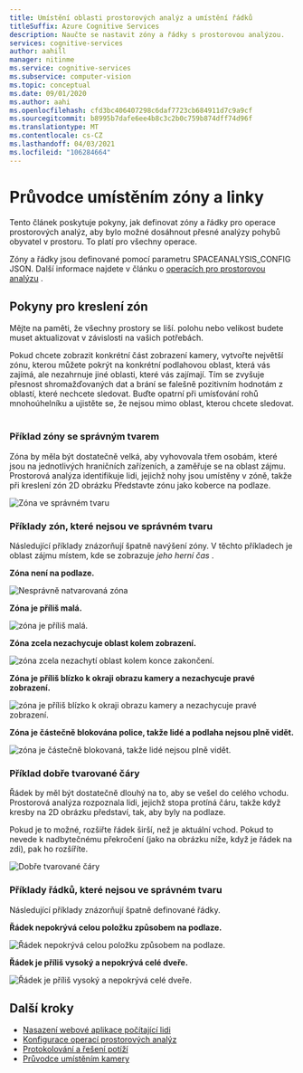 ```yaml
---
title: Umístění oblasti prostorových analýz a umístění řádků
titleSuffix: Azure Cognitive Services
description: Naučte se nastavit zóny a řádky s prostorovou analýzou.
services: cognitive-services
author: aahill
manager: nitinme
ms.service: cognitive-services
ms.subservice: computer-vision
ms.topic: conceptual
ms.date: 09/01/2020
ms.author: aahi
ms.openlocfilehash: cfd3bc406407298c6daf7723cb684911d7c9a9cf
ms.sourcegitcommit: b8995b7dafe6ee4b8c3c2b0c759b874dff74d96f
ms.translationtype: MT
ms.contentlocale: cs-CZ
ms.lasthandoff: 04/03/2021
ms.locfileid: "106284664"
---
```

# <a name="zone-and-line-placement-guide"></a>Průvodce umístěním zóny a linky

Tento článek poskytuje pokyny, jak definovat zóny a řádky pro operace prostorových analýz, aby bylo možné dosáhnout přesné analýzy pohybů obyvatel v prostoru. To platí pro všechny operace. 

Zóny a řádky jsou definované pomocí parametru SPACEANALYSIS_CONFIG JSON. Další informace najdete v článku o [operacích pro prostorovou analýzu](spatial-analysis-operations.md) .

## <a name="guidelines-for-drawing-zones"></a>Pokyny pro kreslení zón

Mějte na paměti, že všechny prostory se liší. polohu nebo velikost budete muset aktualizovat v závislosti na vašich potřebách.

Pokud chcete zobrazit konkrétní část zobrazení kamery, vytvořte největší zónu, kterou můžete pokrýt na konkrétní podlahovou oblast, která vás zajímá, ale nezahrnuje jiné oblasti, které vás zajímají. Tím se zvyšuje přesnost shromažďovaných dat a brání se falešně pozitivním hodnotám z oblastí, které nechcete sledovat. Buďte opatrní při umísťování rohů mnohoúhelníku a ujistěte se, že nejsou mimo oblast, kterou chcete sledovat.  

### <a name="example-of-a-well-shaped-zone"></a>Příklad zóny se správným tvarem

Zóna by měla být dostatečně velká, aby vyhovovala třem osobám, které jsou na jednotlivých hraničních zařízeních, a zaměřuje se na oblast zájmu. Prostorová analýza identifikuje lidi, jejichž nohy jsou umístěny v zóně, takže při kreslení zón 2D obrázku Představte zónu jako koberce na podlaze.

![Zóna ve správném tvaru](./media/spatial-analysis/zone-good-example.png)

### <a name="examples-of-zones-that-arent-well-shaped"></a>Příklady zón, které nejsou ve správném tvaru

Následující příklady znázorňují špatně navýšení zóny. V těchto příkladech je oblast zájmu místem, kde se zobrazuje *jeho herní čas* .

**Zóna není na podlaze.**

![Nesprávně natvarovaná zóna](./media/spatial-analysis/zone-not-on-floor.png) 

**Zóna je příliš malá.**

![zóna je příliš malá.](./media/spatial-analysis/zone-too-small.png)

**Zóna zcela nezachycuje oblast kolem zobrazení.**

![zóna zcela nezachytí oblast kolem konce zakončení.](./media/spatial-analysis/zone-bad-capture.png)

**Zóna je příliš blízko k okraji obrazu kamery a nezachycuje pravé zobrazení.**

![zóna je příliš blízko k okraji obrazu kamery a nezachycuje pravé zobrazení.](./media/spatial-analysis/zone-edge.png)

**Zóna je částečně blokována police, takže lidé a podlaha nejsou plně vidět.**

![zóna je částečně blokovaná, takže lidé nejsou plně vidět.](./media/spatial-analysis/zone-partially-blocked.png)

### <a name="example-of-a-well-shaped-line"></a>Příklad dobře tvarované čáry

Řádek by měl být dostatečně dlouhý na to, aby se vešel do celého vchodu. Prostorová analýza rozpoznala lidi, jejichž stopa protíná čáru, takže když kresby na 2D obrázku představí, tak, aby byly na podlaze. 

Pokud je to možné, rozšiřte řádek širší, než je aktuální vchod. Pokud to nevede k nadbytečnému překročení (jako na obrázku níže, když je řádek na zdi), pak ho rozšíříte.

![Dobře tvarované čáry](./media/spatial-analysis/zone-line-good-example.png)

### <a name="examples-of-lines-that-arent-well-shaped"></a>Příklady řádků, které nejsou ve správném tvaru

Následující příklady znázorňují špatně definované řádky.

**Řádek nepokrývá celou položku způsobem na podlaze.**

![Řádek nepokrývá celou položku způsobem na podlaze.](./media/spatial-analysis/zone-line-bad-coverage.png)

**Řádek je příliš vysoký a nepokrývá celé dveře.**

![Řádek je příliš vysoký a nepokrývá celé dveře.](./media/spatial-analysis/zone-line-too-high.png)

## <a name="next-steps"></a>Další kroky

* [Nasazení webové aplikace počítající lidi](spatial-analysis-web-app.md)
* [Konfigurace operací prostorových analýz](./spatial-analysis-operations.md)
* [Protokolování a řešení potíží](spatial-analysis-logging.md)
* [Průvodce umístěním kamery](spatial-analysis-camera-placement.md)
